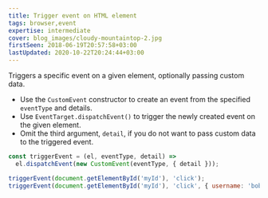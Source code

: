 ```yaml
---
title: Trigger event on HTML element
tags: browser,event
expertise: intermediate
cover: blog_images/cloudy-mountaintop-2.jpg
firstSeen: 2018-06-19T20:57:58+03:00
lastUpdated: 2020-10-22T20:24:44+03:00
---
```


Triggers a specific event on a given element, optionally passing custom data.

- Use the `CustomEvent` constructor to create an event from the specified `eventType` and details.
- Use `EventTarget.dispatchEvent()` to trigger the newly created event on the given element.
- Omit the third argument, `detail`, if you do not want to pass custom data to the triggered event.

```js
const triggerEvent = (el, eventType, detail) =>
  el.dispatchEvent(new CustomEvent(eventType, { detail }));
```

```js
triggerEvent(document.getElementById('myId'), 'click');
triggerEvent(document.getElementById('myId'), 'click', { username: 'bob' });
```
